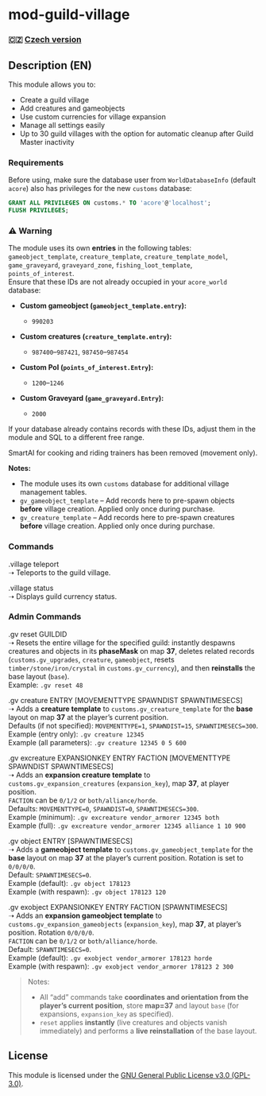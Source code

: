# mod-guild-village

### 🇨🇿 [Czech version](README.md)

## Description (EN)
This module allows you to:  
- Create a guild village  
- Add creatures and gameobjects  
- Use custom currencies for village expansion  
- Manage all settings easily  
- Up to 30 guild villages with the option for automatic cleanup after Guild Master inactivity

### Requirements  
Before using, make sure the database user from `WorldDatabaseInfo` (default `acore`) also has privileges for the new `customs` database:  

```sql
GRANT ALL PRIVILEGES ON customs.* TO 'acore'@'localhost';
FLUSH PRIVILEGES;
```

### ⚠️ Warning
The module uses its own **entries** in the following tables:  
`gameobject_template`, `creature_template`, `creature_template_model`, `game_graveyard`, `graveyard_zone`, `fishing_loot_template`, `points_of_interest`.  
Ensure that these IDs are not already occupied in your `acore_world` database:

- **Custom gameobject (`gameobject_template.entry`):**  
  - `990203`

- **Custom creatures (`creature_template.entry`):**  
  - `987400`–`987421`, `987450`–`987454`

- **Custom PoI (`points_of_interest.Entry`):**  
  - `1200`–`1246`

- **Custom Graveyard (`game_graveyard.Entry`):**  
  - `2000`

If your database already contains records with these IDs, adjust them in the module and SQL to a different free range.

SmartAI for cooking and riding trainers has been removed (movement only).

**Notes:**  
- The module uses its own `customs` database for additional village management tables.  
- `gv_gameobject_template` – Add records here to pre-spawn objects **before** village creation. Applied only once during purchase.  
- `gv_creature_template` – Add records here to pre-spawn creatures **before** village creation. Applied only once during purchase.

### Commands
.village teleport  
➝ Teleports to the guild village.

.village status  
➝ Displays guild currency status.

### Admin Commands

.gv reset GUILDID  
➝ Resets the entire village for the specified guild: instantly despawns creatures and objects in its **phaseMask** on map **37**, deletes related records (`customs.gv_upgrades`, `creature`, `gameobject`, resets `timber/stone/iron/crystal` in `customs.gv_currency`), and then **reinstalls** the base layout (`base`).  
Example: `.gv reset 48`

.gv creature ENTRY [MOVEMENTTYPE SPAWNDIST SPAWNTIMESECS]  
➝ Adds a **creature template** to `customs.gv_creature_template` for the **base** layout on map **37** at the player’s current position.  
Defaults (if not specified): `MOVEMENTTYPE=1`, `SPAWNDIST=15`, `SPAWNTIMESECS=300`.  
Example (entry only): `.gv creature 12345`  
Example (all parameters): `.gv creature 12345 0 5 600`

.gv excreature EXPANSIONKEY ENTRY FACTION [MOVEMENTTYPE SPAWNDIST SPAWNTIMESECS]  
➝ Adds an **expansion creature template** to `customs.gv_expansion_creatures` (`expansion_key`), map **37**, at player position.  
`FACTION` can be `0/1/2` or `both/alliance/horde`.  
Defaults: `MOVEMENTTYPE=0`, `SPAWNDIST=0`, `SPAWNTIMESECS=300`.  
Example (minimum): `.gv excreature vendor_armorer 12345 both`  
Example (full): `.gv excreature vendor_armorer 12345 alliance 1 10 900`

.gv object ENTRY [SPAWNTIMESECS]  
➝ Adds a **gameobject template** to `customs.gv_gameobject_template` for the **base** layout on map **37** at the player’s current position. Rotation is set to `0/0/0/0`.  
Default: `SPAWNTIMESECS=0`.  
Example (default): `.gv object 178123`  
Example (with respawn): `.gv object 178123 120`

.gv exobject EXPANSIONKEY ENTRY FACTION [SPAWNTIMESECS]  
➝ Adds an **expansion gameobject template** to `customs.gv_expansion_gameobjects` (`expansion_key`), map **37**, at player’s position. Rotation `0/0/0/0`.  
`FACTION` can be `0/1/2` or `both/alliance/horde`.  
Default: `SPAWNTIMESECS=0`.  
Example (default): `.gv exobject vendor_armorer 178123 horde`  
Example (with respawn): `.gv exobject vendor_armorer 178123 2 300`

> Notes:  
> - All “add” commands take **coordinates and orientation from the player’s current position**, store **map=37** and layout `base` (for expansions, `expansion_key` as specified).  
> - `reset` applies **instantly** (live creatures and objects vanish immediately) and performs a **live reinstallation** of the base layout.

## License
This module is licensed under the [GNU General Public License v3.0 (GPL-3.0)](LICENSE).

